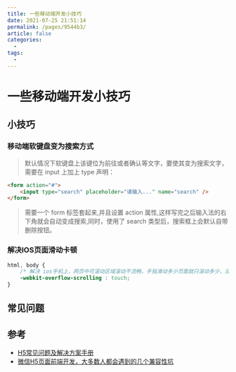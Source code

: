 ```yaml
---
title: 一些移动端开发小技巧
date: 2021-07-25 21:51:14
permalink: /pages/9544b3/
article: false
categories:
  - 
tags:
  - 
---
```


# 一些移动端开发小技巧


## 小技巧

### 移动端软键盘变为搜索方式
> 默认情况下软键盘上该键位为前往或者确认等文字，要使其变为搜索文字，需要在 input 上加上 type 声明：
``` html
<form action="#">
    <input type="search" placeholder="请输入..." name="search" />
</form>
```
> 需要一个 form 标签套起来,并且设置 action 属性,这样写完之后输入法的右下角就会自动变成搜索,同时，使用了 search 类型后，搜索框上会默认自带删除按钮。

### 解决IOS页面滑动卡顿
``` css
html, body {
    /* 解决 ios手机上，网页中可滚动区域滚动不流畅，手指滑动多少页面就只滚动多少，没有弹性效果 */
    -webkit-overflow-scrolling : touch;
}
```

## 常见问题



## 参考

- [H5常见问题及解决方案手册](https://mp.weixin.qq.com/s/kG7Df7nR_zu4DbiKfabeVQ)
- [微信H5页面前端开发，大多数人都会遇到的几个兼容性坑](https://segmentfault.com/a/1190000019986963)